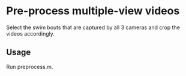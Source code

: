 # Pre-process multiple-view videos

Select the swim bouts that are captured by all 3 cameras and crop the videos accordingly.

## Usage
Run preprocess.m.
